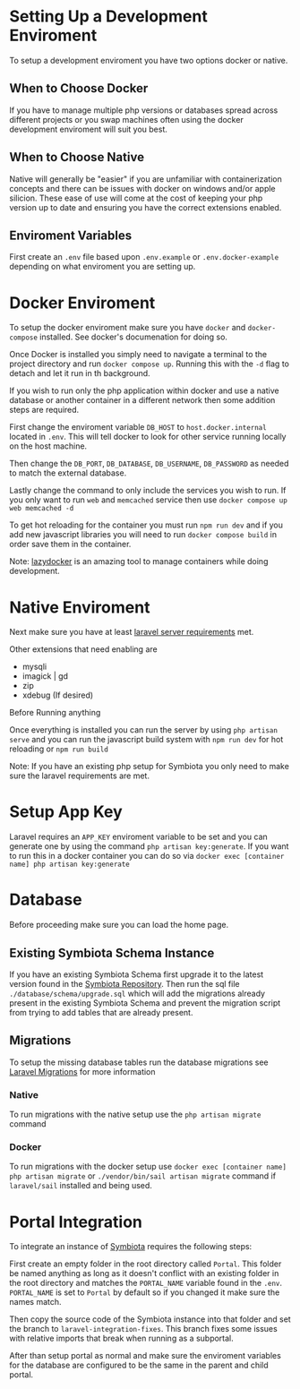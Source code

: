 # Setting Up a Development Enviroment
To setup a development enviroment you have two options docker or native.

## When to Choose Docker
If you have to manage multiple php versions or databases spread across different projects or you swap machines often using the docker development enviroment will suit you best.

## When to Choose Native
Native will generally be "easier" if you are unfamiliar with containerization concepts and there can be issues with docker on windows and/or apple silicion. These ease of use will come at the cost of keeping your php version up to date and ensuring you have the correct extensions enabled.

## Enviroment Variables
First create an `.env` file based upon `.env.example` or `.env.docker-example` depending on what enviroment you are setting up.

# Docker Enviroment
To setup the docker enviroment make sure you have `docker` and `docker-compose` installed. See docker's documenation for doing so.

Once Docker is installed you simply need to navigate a terminal to the project directory and run `docker compose up`. Running this with the `-d` flag to detach and let it run in th background.

If you wish to run only the php application within docker and use a native database or another container in a different network then some addition steps are required.

First change the enviroment variable `DB_HOST` to `host.docker.internal` located in `.env`. This will tell docker to look for other service running locally on the host machine.

Then change the `DB_PORT`, `DB_DATABASE`, `DB_USERNAME`, `DB_PASSWORD` as needed to match the external database.

Lastly change the command to only include the services you wish to run. If you only want to run `web` and `memcached` service then use `docker compose up web memcached -d`

To get hot reloading for the container you must run `npm run dev` and if you add new javascript libraries you will need to run `docker compose build` in order save them in the container.

Note: [lazydocker](https://github.com/jesseduffield/lazydocker) is an amazing tool to manage containers while doing development.

# Native Enviroment
Next make sure you have at least [laravel server requirements](https://laravel.com/docs/12.x/deployment#server-requirements) met.

Other extensions that need enabling are
- mysqli
- imagick | gd
- zip
- xdebug (If desired)

Before Running anything

Once everything is installed you can run the server by using `php artisan serve` and you can run the javascript build system with `npm run dev` for hot reloading or `npm run build`

Note: If you have an existing php setup for Symbiota you only need to make sure the laravel requirements are met.

# Setup App Key
Laravel requires an `APP_KEY` enviroment variable to be set and you can generate one by using the command `php artisan key:generate`. If you want to run this in a docker container you can do so via `docker exec [container name] php artisan key:generate` 

# Database
Before proceeding make sure you can load the home page.

## Existing Symbiota Schema Instance
If you have an existing Symbiota Schema first upgrade it to the latest version found in the [Symbiota Repository](https://github.com/Symbiota/Symbiota). Then run the sql file `./database/schema/upgrade.sql` which will add the migrations already present in the existing Symbiota Schema and prevent the migration script from trying to add tables that are already present.

## Migrations
To setup the missing database tables run the database migrations see [Laravel Migrations](https://laravel.com/docs/12.x/migrations) for more information

### Native
To run migrations with the native setup use the `php artisan migrate` command 

### Docker
To run migrations with the docker setup use `docker exec [container name] php artisan migrate` or `./vendor/bin/sail artisan migrate` command if `laravel/sail` installed and being used.

# Portal Integration
To integrate an instance of [Symbiota](https://github.com/Symbiota/Symbiota) requires the following steps:

First create an empty folder in the root directory called `Portal`. This folder be named anything as long as it doesn't conflict with an existing folder in the root directory and matches the `PORTAL_NAME` variable found in the `.env`. `PORTAL_NAME` is set to `Portal` by default so if you changed it make sure the names match.

Then copy the source code of the Symbiota instance into that folder and set the branch to `laravel-integration-fixes`. This branch fixes some issues with relative imports that break when running as a subportal.

After than setup portal as normal and make sure the enviroment variables for the database are configured to be the same in the parent and child portal.
